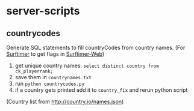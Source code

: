 # server-scripts

## countrycodes

Generate SQL statements to fill countryCodes from country names.
(For [Surftimer](https://github.com/surftimer/SurfTimer) to get flags in [Surftimer-Web](https://github.com/surftimer/SurfTimer-Web))

1. get unique country names: `select distinct country from ck_playerrank;`
2. save them in `countrynames.txt`
3. run `python countrycodes.py`
4. if a country gets printed add it to `country_fix` and rerun python script

(Country list from http://country.io/names.json)
